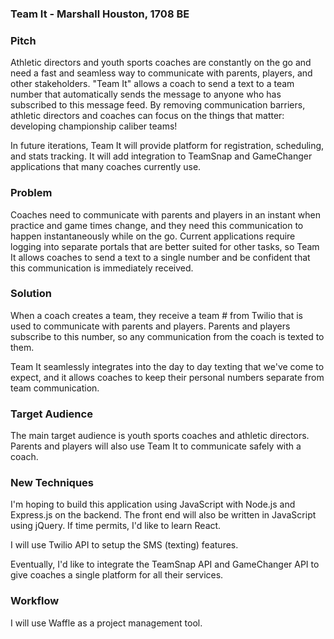 ### Team It - Marshall Houston, 1708 BE

### Pitch

Athletic directors and youth sports coaches are constantly on the go and need a fast and seamless way to communicate with parents, players, and other stakeholders. "Team It" allows a coach to send a text to a team number that automatically sends the message to anyone who has subscribed to this message feed. By removing communication barriers, athletic directors and coaches can focus on the things that matter: developing championship caliber teams!

In future iterations, Team It will provide platform for registration, scheduling, and stats tracking. It will add integration to TeamSnap and GameChanger applications that many coaches currently use.

### Problem

Coaches need to communicate with parents and players in an instant when practice and game times change, and they need this communication to happen instantaneously while on the go. Current applications require logging into separate portals that are better suited for other tasks, so Team It allows coaches to send a text to a single number and be confident that this communication is immediately received.

### Solution

When a coach creates a team, they receive a team # from Twilio that is used to communicate with parents and players. Parents and players subscribe to this number, so any communication from the coach is texted to them.

Team It seamlessly integrates into the day to day texting that we've come to expect, and it allows coaches to keep their personal numbers separate from team communication.

### Target Audience

The main target audience is youth sports coaches and athletic directors. Parents and players will also use Team It to communicate safely with a coach.

### New Techniques

I'm hoping to build this application using JavaScript with Node.js and Express.js on the backend. The front end will also be written in JavaScript using jQuery. If time permits, I'd like to learn React.

I will use Twilio API to setup the SMS (texting) features.

Eventually, I'd like to integrate the TeamSnap API and GameChanger API to give coaches a single platform for all their services.

### Workflow

I will use Waffle as a project management tool.
